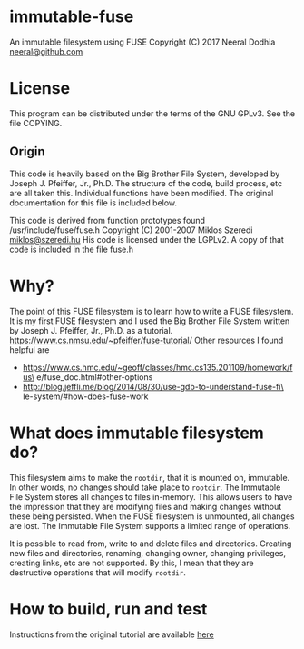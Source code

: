 # immutable-fuse
An immutable filesystem using FUSE
Copyright (C) 2017 Neeral Dodhia <neeral@github.com>

# License
This program can be distributed under the terms of the GNU GPLv3.
See the file COPYING.

## Origin
This code is heavily based on the Big Brother File System, developed
by Joseph J. Pfeiffer, Jr., Ph.D. The structure of the code, build
process, etc are all taken this. Individual functions have been
modified. The original documentation for this file is included below.
 
This code is derived from function prototypes found /usr/include/fuse/fuse.h
Copyright (C) 2001-2007  Miklos Szeredi <miklos@szeredi.hu>
His code is licensed under the LGPLv2.
A copy of that code is included in the file fuse.h

# Why?
The point of this FUSE filesystem is to learn how to write a FUSE
filesystem. It is my first FUSE filesystem and I used the Big Brother
File System written by Joseph J. Pfeiffer, Jr., Ph.D. as a tutorial.
    https://www.cs.nmsu.edu/~pfeiffer/fuse-tutorial/
Other resources I found helpful are
  - https://www.cs.hmc.edu/~geoff/classes/hmc.cs135.201109/homework/fus\
    e/fuse_doc.html#other-options
  - http://blog.jeffli.me/blog/2014/08/30/use-gdb-to-understand-fuse-fi\
    le-system/#how-does-fuse-work

# What does immutable filesystem do?
This filesystem aims to make the `rootdir`, that it is mounted on,
immutable. In other words, no changes should take place to `rootdir`.
The Immutable File System stores all changes to files in-memory. This
allows users to have the impression that they are modifying files and
making changes without these being persisted. When the FUSE filesystem
is unmounted, all changes are lost. The Immutable File System supports
a limited range of operations.

It is possible to read from, write to and delete files and directories.
Creating new files and directories, renaming, changing owner, changing
privileges, creating links, etc are not supported. By this, I mean that
they are destructive operations that will modify `rootdir`.

# How to build, run and test
Instructions from the original tutorial are available [here](html/running.html)
